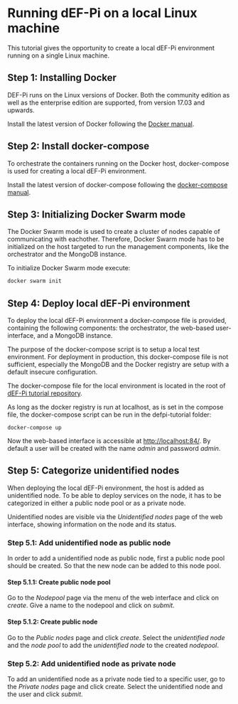 # Running dEF-Pi on a local Linux machine

This tutorial gives the opportunity to create a local dEF-Pi environment running on a single Linux machine.

## Step 1: Installing Docker

DEF-Pi runs on the Linux versions of Docker. Both the community edition as well as the enterprise edition are supported, from version 17.03 and upwards.

Install the latest version of Docker following the [Docker manual](https://docs.docker.com/engine/installation/).

## Step 2: Install docker-compose

To orchestrate the containers running on the Docker host, docker-compose is used for creating a local dEF-Pi environment. 

Install the latest version of docker-compose following the [docker-compose manual](https://docs.docker.com/compose/install/).

## Step 3: Initializing Docker Swarm mode

The Docker Swarm mode is used to create a cluster of nodes capable of communicating with eachother. Therefore, Docker Swarm mode has to be initialized on the host targeted to run the management components, like the orchestrator and the MongoDB instance. 

To initialize Docker Swarm mode execute:
```Bash
docker swarm init
```

## Step 4: Deploy local dEF-Pi environment

To deploy the local dEF-Pi environment a docker-compose file is provided, containing the following components: the orchestrator, the web-based user-interface, and a MongoDB instance. 

The purpose of the docker-compose script is to setup a local test environment. For deployment in production, this docker-compose file is not sufficient, especially the MongoDB and the Docker registry are setup with a default insecure configuration. 

The docker-compose file for the local environment is located in the root of [dEF-Pi tutorial repository](https://github.com/flexiblepower/defpi-tutorial).

As long as the docker registry is run at localhost, as is set in the compose file, the docker-compose script can be run in the defpi-tutorial folder:

```
docker-compose up
```

Now the web-based interface is accessible at [http://localhost:84/](http://localhost:84/). By default a user will be created with the name *admin* and password *admin*.

## Step 5: Categorize unidentified nodes

When deploying the local dEF-Pi environment, the host is added as unidentified node. To be able to deploy services on the node, it has to be categorized in either a public node pool or as a private node.

Unidentified nodes are visible via the _Unidentified nodes_ page of the web interface, showing information on the node and its status.

### Step 5.1: Add unidentified node as public node

In order to add a unidentified node as public node, first a public node pool should be created. So that the new node can be added to this node pool.

#### Step 5.1.1: Create public node pool

Go to the _Nodepool_ page via the menu of the web interface and click on _create_. Give a name to the nodepool and click on _submit_.

#### Step 5.1.2: Create public node

Go to the _Public nodes_ page and click _create_. Select the _unidentified node_ and the _node pool_ to add the _unidentified node_ to the created _nodepool_. 

### Step 5.2: Add unidentified node as private node

To add an unidentified node as a private node tied to a specific user, go to the _Private nodes_ page and click create. Select the unidentified node and the user and click _submit_.
